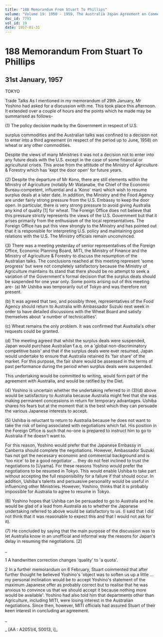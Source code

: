 ```yaml
---
title: "188 Memorandum From Stuart To Phillips"
volume: "Volume 19: 1950 - 1959, The Australia Japan Agreement on Commerce"
doc_id: 7793
vol_id: 19
date: 1957-01-31
---
```


# 188 Memorandum From Stuart To Phillips

## 31st January, 1957

TOKYO

Trade Talks As I mentioned in my memorandum of 29th January, Mr Yoshino had asked for a discussion with me. This took place this afternoon. It extended over a couple of hours and the points which he made may be summarised as follows-

(1) The policy decision made by the Government in respect of U.S.

surplus commodities and the Australian talks was confined to a decision not to enter into a third agreement (in respect of the period up to June, 1958) on wheat or any other commodities.

Despite the views of many Ministries it was not a decision not to enter into any future deals with the U.S. except in the case of some financial or agricultural crises. This arose from the attitude of the Ministry of Agriculture &amp; Forestry which has 'kept the door open' for future years.

(2) Despite the departure of Mr Kono, there are still elements within the Ministry of Agriculture (notably Mr Watanabe, the Chief of the Economic Bureau-competent, influential and a 'Kono' man) which wish to resume surplus deals at a later date. In addition, the Ministry and the Food Agency are under fairly strong pressure from the U.S. Embassy to keep the door open. In particular, there is very strong pressure to avoid giving Australia any kind of quality [1] for wheat. The Foreign Office does not believe that this pressure strictly represents the views of the U.S. Government but that it arises primarily from the enthusiasm of the local representatives. The Foreign Office has put this view strongly to the Ministry and has pointed out that it is responsible for interpreting U.S. policy and maintaining good relations with the U.S. The Ministry officials remain unconvinced.

(3) There was a meeting yesterday of senior representatives of the Foreign Office, Economic Planning Board, MITI, the Ministry of Finance and the Ministry of Agriculture &amp; Forestry to discuss the resumption of the Australian talks. The conclusions reached at this meeting represent 'some progress' but were not completely satisfactory because the Ministry of Agriculture maintains its stand that there should be no attempt to seek a variation of the Government's formal decision that the surplus deals should be suspended for one year only. Some points arising out of this meeting are- (a) Mr Ushiba was temporarily out of Tokyo and was therefore not present.

(b) It was agreed that two, and possibly three, representatives of the Food Agency should return to Australia with Ambassador Suzuki next week in order to have detailed discussions with the Wheat Board and satisfy themselves about 'a number of technicalities'.

(c) Wheat remains the only problem. It was confirmed that Australia's other requests could be granted.

(d) The meeting agreed that whilst the surplus deals were suspended, Japan would purchase Australian f.a.q. on a 'global non-discriminatory competitive basis' and that if the surplus deals were ever resumed, Japan would undertake to ensure that Australia retained its 'fair share' of the market. For this purpose, the fair share would be assessed in the terms of past performance during the period when surplus deals were suspended.

This undertaking would be committed to writing, would form part of the agreement with Australia, and would be ratified by the Diet.

(4) Yoshino is uncertain whether the undertaking referred to in (3)(d) above would be satisfactory to Australia because Australia might feel that she was making permanent concessions in return for temporary advantages. Ushiba shares his fears but at the moment that is the best which they can persuade the various Japanese interests to accept.

(5) Ushiba is reluctant to return to Australia because he does not want to take the risk of being associated with negotiations which fail. His position in the Foreign Office is such that no-one is prepared to instruct him to go to Australia if he doesn't want to.

For this reason, Yoshino would prefer that the Japanese Embassy in Canberra should complete the negotiations. However, Ambassador Suzuki has not got the necessary economic and commercial background and is 'too nice' to be a good negotiator ... they do not feel inclined to trust the negotiations to [Uyama]. For these reasons Yoshino would prefer the negotiations to be resumed in Tokyo. This would enable Ushiba to take part without accepting the full responsibility for a failure if that should occur. In addition, Ushiba's talents and persuasive personality would be useful in influencing other Ministries. However, Yoshino, thinks that it is probably impossible for Australia to agree to resume in Tokyo.

(6) Yoshino hopes that Ushiba can be persuaded to go to Australia and he would be glad of a lead from Australia as to whether the Japanese undertaking referred to above would be satisfactory to us. (I said that I did not think that it was reasonable to expect this and that I would not ask for it).

(7) He concluded by saying that the main purpose of the discussion was to let Australia know in an unofficial and informal way the reasons for Japan's delay in resuming the negotiations. [2]

_

1 A handwritten correction changes 'quality' to 'a quota'.

2 In a further memorandum on 6 February, Stuart commented that after further thought he believed Yoshino's 'object was to soften us up a little ... my personal inclination would be to accept Yoshino's statement of the maximum Japanese offer as probably correct but to realise that he was anxious to convince us that we should accept it because nothing more would be available'. Yoshino had also told him that departments other than Agriculture, including MITI, were losing interest in the Australian negotiations. Since then, however, MITI officials had assured Stuart of their keen interest in concluding an agreement.

_

_ [AA : A2051/4, S0013, i]_
